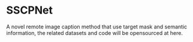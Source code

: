 # SSCPNet
A novel remote image caption method that use target mask and semantic information, the related datasets and code will be opensourced at here.
